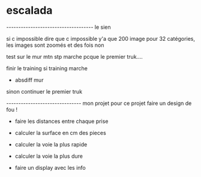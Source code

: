 # escalada




------------------------------------ le sien

si c impossible dire que c impossible y'a que 200 image pour 32 catégories, les images sont zoomés et des fois non


test sur le mur mtn stp marche pcque le premier truk....





finir le training si training marche

   - absdiff mur

sinon continuer le premier truk





------------------------------- mon projet pour ce projet faire un design de fou !

- faire les distances entre chaque prise

- calculer la surface en cm des pieces

- calculer la voie la plus rapide

- calculer la voie la plus dure

- faire un display avec les info

